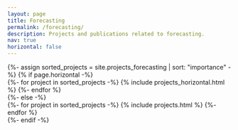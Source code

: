 ```yaml
---
layout: page
title: Forecasting
permalink: /forecasting/
description: Projects and publications related to forecasting.
nav: true
horizontal: false
---
```



<!-- pages/projects.md -->
<div class="projects">
{%- assign sorted_projects = site.projects_forecasting | sort: "importance" -%}
  <!-- Generate cards for each project -->
  {% if page.horizontal -%}
  <div class="container">
    <div class="row row-cols-2">
    {%- for project in sorted_projects -%}
      {% include projects_horizontal.html %}
    {%- endfor %}
    </div>
  </div>
  {%- else -%}
  <div class="grid">
    {%- for project in sorted_projects -%}
      {% include projects.html %}
    {%- endfor %}
  </div>
  {%- endif -%}
</div>


